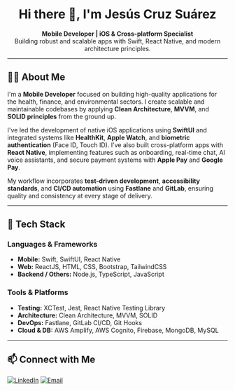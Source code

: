 <h1 align="center">Hi there 👋, I'm Jesús Cruz Suárez</h1>

<p align="center">
  <strong>Mobile Developer | iOS & Cross-platform Specialist</strong><br/>
  Building robust and scalable apps with Swift, React Native, and modern architecture principles.
</p>

---

## 🧑‍💻 About Me

I'm a **Mobile Developer** focused on building high-quality applications for the health, finance, and environmental sectors. I create scalable and maintainable codebases by applying **Clean Architecture**, **MVVM**, and **SOLID principles** from the ground up.

I've led the development of native iOS applications using **SwiftUI** and integrated systems like **HealthKit**, **Apple Watch**, and **biometric authentication** (Face ID, Touch ID). I’ve also built cross-platform apps with **React Native**, implementing features such as onboarding, real-time chat, AI voice assistants, and secure payment systems with **Apple Pay** and **Google Pay**.

My workflow incorporates **test-driven development**, **accessibility standards**, and **CI/CD automation** using **Fastlane** and **GitLab**, ensuring quality and consistency at every stage of delivery.

---

## 🚀 Tech Stack

### Languages & Frameworks
- **Mobile:** Swift, SwiftUI, React Native
- **Web:** ReactJS, HTML, CSS, Bootstrap, TailwindCSS
- **Backend / Others:** Node.js, TypeScript, JavaScript

### Tools & Platforms
- **Testing:** XCTest, Jest, React Native Testing Library
- **Architecture:** Clean Architecture, MVVM, SOLID
- **DevOps:** Fastlane, GitLab CI/CD, Git Hooks
- **Cloud & DB:** AWS Amplify, AWS Cognito, Firebase, MongoDB, MySQL

---

## 📫 Connect with Me

[![LinkedIn](https://img.shields.io/badge/LinkedIn-blue?logo=linkedin)](https://www.linkedin.com/in/jesusantoniocruzsuarez/)
[![Email](https://img.shields.io/badge/Gmail-red?logo=gmail)](mailto:cruzsuarezjesusantonio@gmail.com)
